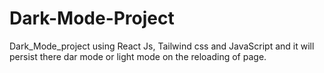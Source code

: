# Dark-Mode-Project
Dark_Mode_project using React Js, Tailwind css and JavaScript and it will persist there dar mode or light mode on the reloading of page.
